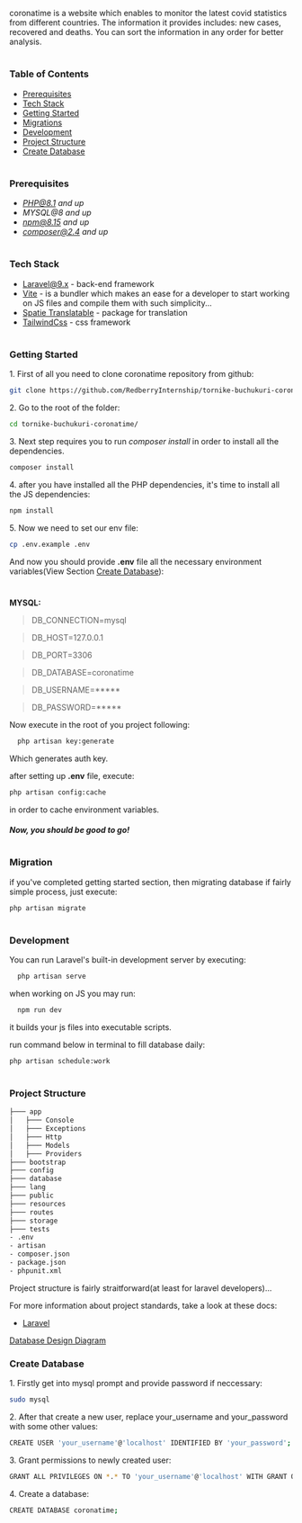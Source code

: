 
coronatime is a website which enables to monitor the latest covid statistics from different countries. The information it provides includes: new cases, recovered and deaths. You can sort the information in any order for better analysis.

#
### Table of Contents
* [Prerequisites](#prerequisites)
* [Tech Stack](#tech-stack)
* [Getting Started](#getting-started)
* [Migrations](#migration)
* [Development](#development)
* [Project Structure](#project-structure)
* [Create Database](#create-database)



#
### Prerequisites

* *PHP@8.1 and up*
* *MYSQL@8 and up*
* *npm@8.15 and up*
* *composer@2.4 and up*


#
### Tech Stack

* [Laravel@9.x](https://laravel.com/docs/6.x) - back-end framework
* [Vite](https://vitejs.dev/) - is a bundler which makes an ease for a developer to start working on JS files and compile them with such simplicity...
* [Spatie Translatable](https://github.com/spatie/laravel-translatable) - package for translation
* [TailwindCss](https://tailwindcss.com/) - css framework

#
### Getting Started
1\. First of all you need to clone coronatime repository from github:
```sh
git clone https://github.com/RedberryInternship/tornike-buchukuri-coronatime.git
```

2\. Go to the root of the folder:
```sh
cd tornike-buchukuri-coronatime/
```

3\. Next step requires you to run *composer install* in order to install all the dependencies.
```sh
composer install
```

4\. after you have installed all the PHP dependencies, it's time to install all the JS dependencies:
```sh
npm install
```

5\. Now we need to set our env file:
```sh
cp .env.example .env
```
And now you should provide **.env** file all the necessary environment variables(View Section [Create Database](#create-database)):

#
**MYSQL:**
>DB_CONNECTION=mysql

>DB_HOST=127.0.0.1

>DB_PORT=3306

>DB_DATABASE=coronatime

>DB_USERNAME=*****

>DB_PASSWORD=*****

Now execute in the root of you project following:
```sh
  php artisan key:generate
```
Which generates auth key.

after setting up **.env** file, execute:
```sh
php artisan config:cache
```
in order to cache environment variables.

##### Now, you should be good to go!


#
### Migration
if you've completed getting started section, then migrating database if fairly simple process, just execute:
```sh
php artisan migrate
```

#
### Development

You can run Laravel's built-in development server by executing:

```sh
  php artisan serve
```

when working on JS you may run:

```sh
  npm run dev
```
it builds your js files into executable scripts.

run command below in terminal to fill database daily:
```sh
php artisan schedule:work
```

#
### Project Structure

```bash
├─── app
│   ├─── Console
│   ├─── Exceptions
│   ├─── Http
│   ├─── Models
│   ├─── Providers
├─── bootstrap
├─── config
├─── database
├─── lang
├─── public
├─── resources
├─── routes
├─── storage
├─── tests
- .env
- artisan
- composer.json
- package.json
- phpunit.xml
```

Project structure is fairly straitforward(at least for laravel developers)...

For more information about project standards, take a look at these docs:
* [Laravel](https://laravel.com/docs/9.x)



[Database Design Diagram](https://drawsql.app/teams/oit/diagrams/coronatime)


### Create Database

1\. Firstly get into mysql prompt and provide password if neccessary:
```sh
sudo mysql
```

2\. After that create a new user, replace your_username and your_password with some other values:
```sh
CREATE USER 'your_username'@'localhost' IDENTIFIED BY 'your_password';
```

3\. Grant permissions to newly created user:
```sh
GRANT ALL PRIVILEGES ON *.* TO 'your_username'@'localhost' WITH GRANT OPTION;
```

4\. Create a database:
```sh
CREATE DATABASE coronatime;
```
